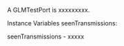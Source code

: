 A GLMTestPort is xxxxxxxxx.Instance Variables	seenTransmissions:		<Object>seenTransmissions	- xxxxx